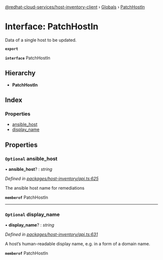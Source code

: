 [@redhat-cloud-services/host-inventory-client](../README.md) › [Globals](../globals.md) › [PatchHostIn](patchhostin.md)

# Interface: PatchHostIn

Data of a single host to be updated.

**`export`** 

**`interface`** PatchHostIn

## Hierarchy

* **PatchHostIn**

## Index

### Properties

* [ansible_host](patchhostin.md#optional-ansible_host)
* [display_name](patchhostin.md#optional-display_name)

## Properties

### `Optional` ansible_host

• **ansible_host**? : *string*

*Defined in [packages/host-inventory/api.ts:625](https://github.com/RedHatInsights/javascript-clients/blob/master/packages/host-inventory/api.ts#L625)*

The ansible host name for remediations

**`memberof`** PatchHostIn

___

### `Optional` display_name

• **display_name**? : *string*

*Defined in [packages/host-inventory/api.ts:631](https://github.com/RedHatInsights/javascript-clients/blob/master/packages/host-inventory/api.ts#L631)*

A host’s human-readable display name, e.g. in a form of a domain name.

**`memberof`** PatchHostIn

